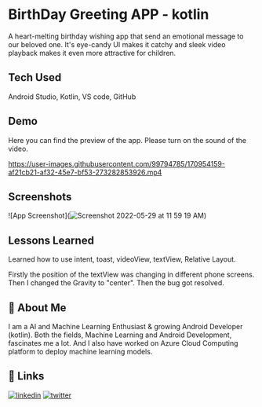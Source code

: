 
# BirthDay Greeting APP - kotlin

A heart-melting birthday wishing app that send an emotional message to our beloved one. It's eye-candy UI makes it catchy and sleek video playback makes it even more attractive for children.

## Tech Used
Android Studio, Kotlin, VS code, GitHub
## Demo

Here you can find the preview of the app. Please turn on the sound of the video.

https://user-images.githubusercontent.com/99794785/170954159-af21cb21-af32-45e7-bf53-273282853926.mp4
## Screenshots

![App Screenshot](![Screenshot 2022-05-29 at 11 59 19 AM](https://user-images.githubusercontent.com/99794785/170954116-b9e6affb-d4d4-4232-89ea-0577d2e06d80.png))


## Lessons Learned

Learned how to use intent, toast, videoView, textView, Relative Layout.

Firstly the position of the textView was changing in different phone screens.
Then I changed the Gravity to "center". Then the bug got resolved.


## 🚀 About Me
I am a AI and Machine Learning Enthusiast & growing Android Developer (kotlin). Both the fields, Machine Learning and Android Development, fascinates me a lot. And I also have worked on Azure Cloud Computing platform to deploy machine learning models.
## 🔗 Links

[![linkedin](https://img.shields.io/badge/linkedin-0A66C2?style=for-the-badge&logo=linkedin&logoColor=white)](https://www.linkedin.com/in/thebitanpaul)
[![twitter](https://img.shields.io/badge/twitter-1DA1F2?style=for-the-badge&logo=twitter&logoColor=white)](https://twitter.com/thebitanpaul_)


